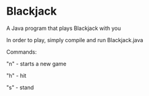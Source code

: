 # Blackjack

A Java program that plays Blackjack with you


In order to play, simply compile and run Blackjack.java

Commands:

"n" - starts a new game

"h" - hit 

"s" - stand 
